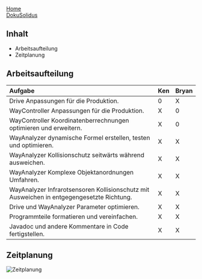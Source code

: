 [Home](home)  
[DokuSolidus](DokuSolidus)  
  
## Inhalt  
  
- Arbeitsaufteilung
- Zeitplanung
  
## Arbeitsaufteilung  
  
| Aufgabe| Ken| Bryan| 
| :------- | --- | :---- |
| Drive Anpassungen für die Produktion.| 0| X|
| WayController Anpassungen für die Produktion.| X| 0|
| WayController Koordinatenberrechnungen optimieren und erweitern.| X| 0|
| WayAnalyzer dynamische Formel erstellen, testen und optimieren.| X| X|
| WayAnalyzer Kollisionschutz seitwärts während ausweichen.| X| X|
| WayAnalyzer Komplexe Objektanordnungen Umfahren.| X| X|
| WayAnalyzer Infrarotsensoren Kollisionschutz mit Ausweichen in entgegengesetzte Richtung.| X| X|
| Drive und WayAnalyzer Parameter optimieren.| X| X|
| Programmteile formatieren und vereinfachen.| X| X|
| Javadoc und andere Kommentare in Code fertigstellen.| X| X|
  
## Zeitplanung  
  
![Zeitplanung](https://gitlab.com/solidus/hefei/uploads/be2c3cc9bf23c66356ffa2c8833d2124/Zeitplanung.PNG)
